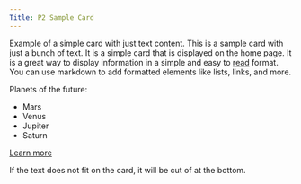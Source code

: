 ```yaml
---
Title: P2 Sample Card
---
```

Example of a simple card with just text content. This is a sample card with just a bunch of text. It is a simple card that is displayed on the home page. It is a great way to display information in a simple and easy to [read](/p2) format. You can use markdown to add formatted elements like lists, links, and more.

Planets of the future:

- Mars
- Venus
- Jupiter
- Saturn

[Learn more](https://example.com)

If the text does not fit on the card, it will be cut of at the bottom.